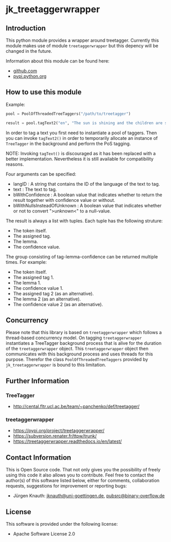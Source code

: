 ﻿jk_treetaggerwrapper
====================

Introduction
------------

This python module provides a wrapper around treetagger. Currently this module makes use of module `treetaggerwrapper` but this depency will be changed in the future.

Information about this module can be found here:

* [github.com](https://github.com/jkpubsrc/python-module-jk-treetaggerwrapper)
* [pypi.python.org](https://pypi.python.org/pypi/jk_treetaggerwrapper)

How to use this module
----------------------

Example:

```python
pool = PoolOfThreadedTreeTaggers("/path/to/treetagger")

result = pool.tagText2("en", "The sun is shining and the children are smiling.")
```

In order to tag a text you first need to instantiate a pool of taggers. Then you can invoke `tagText2()` in order to temporarily allocate an instance of `TreeTagger` in the background and perform the PoS tagging.

NOTE: Invoking `tagText()` is discouraged as it has been replaced with a better implementation. Nevertheless it is still available for compatibility reasons.

Four arguments can be specified:

* langID : A string that contains the ID of the language of the text to tag.
* text : The text to tag.
* bWithConfidence : A boolean value that indicates whether to return the result together with confidence value or without.
* bWithNullsInsteadOfUnknown : A boolean value that indicates whether or not to convert "&gt;unknown&lt;" to a null-value.

The result is always a list with tuples. Each tuple has the following struture:

* The token itself.
* The assigned tag.
* The lemma.
* The confidence value.

The group consisting of tag-lemma-confidence can be returned multiple times. For example:

* The token itself.
* The assigned tag 1.
* The lemma 1.
* The confidence value 1.
* The assigned tag 2 (as an alternative).
* The lemma 2 (as an alternative).
* The confidence value 2 (as an alternative).

Concurrency
-----------

Please note that this library is based on `treetaggerwrapper` which follows a thread-based concurrency model. On tagging `treetaggerwrapper` instantiates a TreeTagger background process that is alive for the duration of the `treetaggerwrapper` object. This `treetaggerwrapper` object then communicates with this background process and uses threads for this purpose. Therefor the class `PoolOfThreadedTreeTaggers` provided by `jk_treetaggerwrapper` is bound to this limitation.

Further Information
-------------------

### TreeTagger

* http://cental.fltr.ucl.ac.be/team/~panchenko/def/treetagger/

### treetaggerwrapper

* https://pypi.org/project/treetaggerwrapper/
* https://subversion.renater.fr/ttpw/trunk/
* https://treetaggerwrapper.readthedocs.io/en/latest/

Contact Information
-------------------

This is Open Source code. That not only gives you the possibility of freely using this code it also
allows you to contribute. Feel free to contact the author(s) of this software listed below, either
for comments, collaboration requests, suggestions for improvement or reporting bugs:

* Jürgen Knauth: jknauth@uni-goettingen.de, pubsrc@binary-overflow.de

License
-------

This software is provided under the following license:

* Apache Software License 2.0



